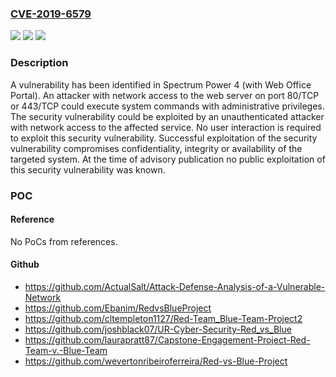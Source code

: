 ### [CVE-2019-6579](https://cve.mitre.org/cgi-bin/cvename.cgi?name=CVE-2019-6579)
![](https://img.shields.io/static/v1?label=Product&message=Spectrum%20Power%E2%84%A2%204&color=blue)
![](https://img.shields.io/static/v1?label=Version&message=n%2Fa&color=blue)
![](https://img.shields.io/static/v1?label=Vulnerability&message=CWE-77%3A%20Improper%20Neutralization%20of%20Special%20Elements%20used%20in%20a%20Command%20('Command%20Injection')&color=brighgreen)

### Description

A vulnerability has been identified in Spectrum Power 4 (with Web Office Portal). An attacker with network access to the web server on port 80/TCP or 443/TCP could execute system commands with administrative privileges. The security vulnerability could be exploited by an unauthenticated attacker with network access to the affected service. No user interaction is required to exploit this security vulnerability. Successful exploitation of the security vulnerability compromises confidentiality, integrity or availability of the targeted system. At the time of advisory publication no public exploitation of this security vulnerability was known.

### POC

#### Reference
No PoCs from references.

#### Github
- https://github.com/ActualSalt/Attack-Defense-Analysis-of-a-Vulnerable-Network
- https://github.com/Ebanim/RedvsBlueProject
- https://github.com/cltempleton1127/Red-Team_Blue-Team-Project2
- https://github.com/joshblack07/UR-Cyber-Security-Red_vs_Blue
- https://github.com/laurapratt87/Capstone-Engagement-Project-Red-Team-v.-Blue-Team
- https://github.com/wevertonribeiroferreira/Red-vs-Blue-Project

